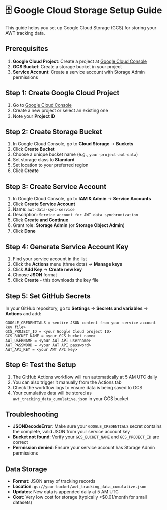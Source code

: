 # 🗄️ Google Cloud Storage Setup Guide

This guide helps you set up Google Cloud Storage (GCS) for storing your AWT tracking data.

## Prerequisites

1. **Google Cloud Project**: Create a project at [Google Cloud Console](https://console.cloud.google.com/)
2. **GCS Bucket**: Create a storage bucket in your project
3. **Service Account**: Create a service account with Storage Admin permissions

## Step 1: Create Google Cloud Project

1. Go to [Google Cloud Console](https://console.cloud.google.com/)
2. Create a new project or select an existing one
3. Note your **Project ID**

## Step 2: Create Storage Bucket

1. In Google Cloud Console, go to **Cloud Storage** → **Buckets**
2. Click **Create Bucket**
3. Choose a unique bucket name (e.g., `your-project-awt-data`)
4. Set storage class to **Standard**
5. Set location to your preferred region
6. Click **Create**

## Step 3: Create Service Account

1. In Google Cloud Console, go to **IAM & Admin** → **Service Accounts**
2. Click **Create Service Account**
3. Name: `awt-data-sync-service`
4. Description: `Service account for AWT data synchronization`
5. Click **Create and Continue**
6. Grant role: **Storage Admin** (or **Storage Object Admin**)
7. Click **Done**

## Step 4: Generate Service Account Key

1. Find your service account in the list
2. Click the **Actions** menu (three dots) → **Manage keys**
3. Click **Add Key** → **Create new key**
4. Choose **JSON** format
5. Click **Create** - this downloads the key file

## Step 5: Set GitHub Secrets

In your GitHub repository, go to **Settings** → **Secrets and variables** → **Actions** and add:

```
GOOGLE_CREDENTIALS = <entire JSON content from your service account key file>
GCS_PROJECT_ID = <your Google Cloud project ID>
GCS_BUCKET_NAME = <your GCS bucket name>
AWT_USERNAME = <your AWT API username>
AWT_PASSWORD = <your AWT API password>
AWT_API_KEY = <your AWT API key>
```

## Step 6: Test the Setup

1. The GitHub Actions workflow will run automatically at 5 AM UTC daily
2. You can also trigger it manually from the Actions tab
3. Check the workflow logs to ensure data is being saved to GCS
4. Your cumulative data will be stored as `awt_tracking_data_cumulative.json` in your GCS bucket

## Troubleshooting

- **JSONDecodeError**: Make sure your `GOOGLE_CREDENTIALS` secret contains the complete, valid JSON from your service account key
- **Bucket not found**: Verify your `GCS_BUCKET_NAME` and `GCS_PROJECT_ID` are correct
- **Permission denied**: Ensure your service account has Storage Admin permissions

## Data Storage

- **Format**: JSON array of tracking records
- **Location**: `gs://your-bucket/awt_tracking_data_cumulative.json`
- **Updates**: New data is appended daily at 5 AM UTC
- **Cost**: Very low cost for storage (typically <$0.01/month for small datasets)
